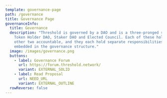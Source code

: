 ```yaml
---
template: governance-page
path: /governance
title: Governance Page
governanceInfo:
  title: Governance
  description: "Threshold is governed by a DAO and is a three-pronged system: the
    Token Holder DAO, Staker DAO and Elected Council. Each of these holds the
    other two accountable, and they each hold separate responsibilities that are
    embedded in the governance structure."
  image: /images/governance.png
  buttons:
    - label: Governance Forum
      url: https://forum.threshold.network/
      variant: EXTERNAL_SOLID
    - label: Read Proposal
      url: NEED_URL
      variant: EXTERNAL_OUTLINE
  rowReverse: false
---
```

